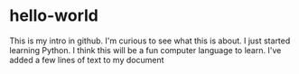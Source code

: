 # hello-world
This is my intro in github. I'm curious to see what this is about. 
I just started learning Python. I think this will be a fun computer language to learn. 
I've added a few lines of text to my document
